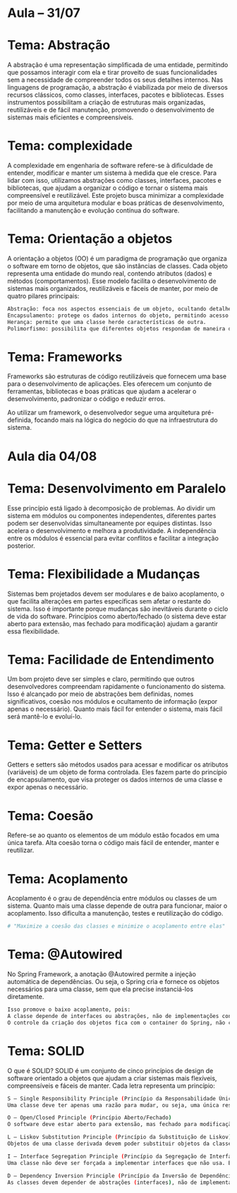 # Aula – 31/07

# Tema: Abstração

A abstração é uma representação simplificada de uma entidade,
permitindo que possamos interagir com ela e tirar proveito de suas funcionalidades
sem a necessidade de compreender todos os seus detalhes internos.
Nas linguagens de programação, a abstração é viabilizada por meio de diversos recursos
clássicos, como classes, interfaces, pacotes e bibliotecas.
Esses instrumentos possibilitam a criação de estruturas mais organizadas,
reutilizáveis e de fácil manutenção, promovendo o desenvolvimento de sistemas
mais eficientes e compreensíveis.

# Tema: complexidade

A complexidade em engenharia de software refere-se à dificuldade de entender,
modificar e manter um sistema à medida que ele cresce. Para lidar com isso,
utilizamos abstrações como classes, interfaces, pacotes e bibliotecas,
que ajudam a organizar o código e tornar o sistema mais compreensível e reutilizável.
Este projeto busca minimizar a complexidade por meio de uma arquitetura modular
e boas práticas de desenvolvimento, facilitando a manutenção e evolução contínua do software.

# Tema: Orientação a objetos

A orientação a objetos (OO) é um paradigma de programação que organiza o software em torno de objetos,
que são instâncias de classes. Cada objeto representa uma entidade do mundo real,
contendo atributos (dados) e métodos (comportamentos).
Esse modelo facilita o desenvolvimento de sistemas mais organizados, reutilizáveis e fáceis de manter,
por meio de quatro pilares principais:

```bash
Abstração: foca nos aspectos essenciais de um objeto, ocultando detalhes desnecessários.
Encapsulamento: protege os dados internos do objeto, permitindo acesso controlado.
Herança: permite que uma classe herde características de outra.
Polimorfismo: possibilita que diferentes objetos respondam de maneira distinta a uma mesma ação.
```

# Tema: Frameworks

Frameworks são estruturas de código reutilizáveis que fornecem uma base para o desenvolvimento de aplicações. Eles oferecem um conjunto de ferramentas, bibliotecas e boas práticas que ajudam a acelerar
o desenvolvimento, padronizar o código e reduzir erros.

Ao utilizar um framework, o desenvolvedor segue uma arquitetura pré-definida, focando mais na lógica do negócio do que na infraestrutura do sistema.

# Aula dia 04/08

# Tema: Desenvolvimento em Paralelo

Esse princípio está ligado à decomposição de problemas. Ao dividir um sistema em módulos ou componentes independentes, diferentes partes podem ser desenvolvidas simultaneamente por equipes distintas. Isso acelera o desenvolvimento e melhora a produtividade. A independência entre os módulos é essencial para evitar conflitos e facilitar a integração posterior.

# Tema: Flexibilidade a Mudanças

Sistemas bem projetados devem ser modulares e de baixo acoplamento, o que facilita alterações em partes específicas sem afetar o restante do sistema. Isso é importante porque mudanças são inevitáveis durante o ciclo de vida do software. Princípios como aberto/fechado (o sistema deve estar aberto para extensão, mas fechado para modificação) ajudam a garantir essa flexibilidade.

# Tema: Facilidade de Entendimento

Um bom projeto deve ser simples e claro, permitindo que outros desenvolvedores compreendam rapidamente o funcionamento do sistema. Isso é alcançado por meio de abstrações bem definidas, nomes significativos, coesão nos módulos e ocultamento de informação (expor apenas o necessário). Quanto mais fácil for entender o sistema, mais fácil será mantê-lo e evoluí-lo.

# Tema: Getter e Setters
Getters e setters são métodos usados para acessar e modificar os atributos (variáveis) de um objeto de forma controlada. Eles fazem parte do princípio de encapsulamento, que visa proteger os dados internos de uma classe e expor apenas o necessário.

# Tema: Coesão
Refere-se ao quanto os elementos de um módulo estão focados em uma única tarefa. Alta coesão torna o código mais fácil de entender, manter e reutilizar.

# Tema: Acoplamento

Acoplamento é o grau de dependência entre módulos ou classes de um sistema. Quanto mais uma classe depende de outra para funcionar, maior o acoplamento. Isso dificulta a manutenção, testes e reutilização do código.

```bash
# "Maximize a coesão das classes e minimize o acoplamento entre elas"
```

# Tema: @Autowired
No Spring Framework, a anotação @Autowired permite a injeção automática de dependências. Ou seja, o Spring cria e fornece os objetos necessários para uma classe, sem que ela precise instanciá-los diretamente.

```bash
Isso promove o baixo acoplamento, pois:
A classe depende de interfaces ou abstrações, não de implementações concretas.
O controle da criação dos objetos fica com o container do Spring, não com a classe.
````

# Tema: SOLID

O que é SOLID?
SOLID é um conjunto de cinco princípios de design de software orientado a objetos que ajudam a criar sistemas mais flexíveis, compreensíveis e fáceis de manter. Cada letra representa um princípio:

```bash
S – Single Responsibility Principle (Princípio da Responsabilidade Única)
Uma classe deve ter apenas uma razão para mudar, ou seja, uma única responsabilidade. Isso torna o código mais organizado e fácil de manter.

O – Open/Closed Principle (Princípio Aberto/Fechado)
O software deve estar aberto para extensão, mas fechado para modificação. Você pode adicionar novas funcionalidades sem alterar o código existente.

L – Liskov Substitution Principle (Princípio da Substituição de Liskov)
Objetos de uma classe derivada devem poder substituir objetos da classe base sem alterar o comportamento do programa.

I – Interface Segregation Principle (Princípio da Segregação de Interface)
Uma classe não deve ser forçada a implementar interfaces que não usa. É melhor ter várias interfaces específicas do que uma única interface genérica.

D – Dependency Inversion Principle (Princípio da Inversão de Dependência)
As classes devem depender de abstrações (interfaces), não de implementações concretas. Isso reduz o acoplamento e aumenta a flexibilidade.
```

